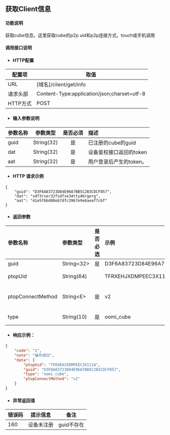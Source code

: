 ## 获取Client信息

#### 功能说明

获取cube信息。这里获取cube的p2p uid和p2p连接方式。touch或手机调用

#### 调用接口说明

* #### HTTP配置

| 配置项 | 取值 |
| --- | --- |
| URL | \[域名\]/client/get/info |
| 请求头部 | Content-Type:application/json;charset=utf-8 |
| HTTP方式 | POST |

* #### 输入参数说明

| 参数名称 | 参数类型 | 是否必须 | 描述 |
| :--- | :---: | :---: | :--- |
| guid | String\(32\) | 是 | 已注册的cube的guid |
| dat | String\(32\) | 是 | 设备鉴权接口返回的token |
| aat | String\(32\) | 是 | 用户登录后产生的token。 |

* #### HTTP 请求示例

```
{
    "guid": "D3F6A83723D84E96A7BB5C2B3CDCF057",
    "dat": "sdf3rser32fsdfse34tty46rgerg",
    "aat": "41e5f6bd88eb7dfc3967e9e6aeaf7cbf"
}
```

* #### 返回参数

| 参数名称 | 参数类型 | 是否必选 | 示例 | 描述 |
| :--- | :--- | :--- | :--- | :--- |
| guid | String&lt;32&gt; | 是 | D3F6A83723D84E96A7BB5C2B3CDCF057 | 请求的guid |
| ptopUid | String\(64\) |  | TFRXEHJXDMPEEC3X111A | cube的p2p uid |
| ptopConnectMethod | String&lt;E&gt; | 是 | v2 | p2p的连接方式，v1或者v2 |
| type | String\(10\) | 是 | oomi\_cube | 固定值oomi\_cube |

* #### 响应示例：

```json
{
    "code": "1",
    "note": "操作成功",
    "data": {
        "ptopUid": "TFRXEHJXDMPEEC3X111A",
        "guid": "D3F6A83723D84E96A7BB5C2B3CDCF057",
        "type": "oomi_cube",
        "ptopConnectMethod": "v2"
    }
}
```

* #### 异常返回值

| 错误码 | 提示信息 | 备注 |
| --- | --- | --- |
| 160 | 设备未注册 | guid不存在 |



